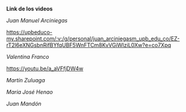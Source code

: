 **Link de los videos**

_Juan Manuel Arciniegas_

https://upbeduco-my.sharepoint.com/:v:/g/personal/juan_arciniegasm_upb_edu_co/EZ-rT2l6eXNGsbnRifBYfqUBF5WnFTCm8KvVGiWIziL0Xw?e=co7Xpq

_Valentina Franco_ 

https://youtu.be/a_aVFfjDW4w

_Martín Zuluaga_

_Maria José Henao_

_Juan Mandón_
